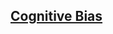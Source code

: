 ## [Cognitive Bias](https://upload.wikimedia.org/wikipedia/commons/6/65/Cognitive_bias_codex_en.svg)